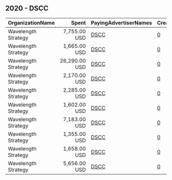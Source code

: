 ## 2020 - DSCC 
|OrganizationName|Spent|PayingAdvertiserNames|CreativeUrls|Impressions|Genders|AgeBrackets|CountryCodes|BillingAddresses|CandidateBallotInformation|
|:---|---:|:---|:---|---:|:---|:---|:---|:---|:---|
|Wavelength Strategy|7,755.00 USD|[DSCC](2020/DSCC.md)|[0](https://www.snap.com/political-ads/asset/c35033f1bab51c59ae5513fe45b98ece27c17313f974da2766b96fbcb320c358?mediaType=jpg)|804,662||18-40|united states|US||
|Wavelength Strategy|1,665.00 USD|[DSCC](2020/DSCC.md)|[0](https://www.snap.com/political-ads/asset/4cf141ccc6a9c6d5a9796e5edf840370f78890ce9489a4cabf4174db4f026a18?mediaType=jpg)|242,199||18-40|united states|US||
|Wavelength Strategy|26,290.00 USD|[DSCC](2020/DSCC.md)|[0](https://www.snap.com/political-ads/asset/baf4e607cbee107a44eab0c07f1f3529cba8d1125002cc3cce814cba1be383e1?mediaType=jpg)|6,153,891||18-40|united states|US||
|Wavelength Strategy|2,170.00 USD|[DSCC](2020/DSCC.md)|[0](https://www.snap.com/political-ads/asset/21aa9e74bd6bf9f2d569b3990ca2c40306b79efbaad44895fdfdff19bf8c5478?mediaType=jpg)|207,868||18-40|united states|US||
|Wavelength Strategy|2,285.00 USD|[DSCC](2020/DSCC.md)|[0](https://www.snap.com/political-ads/asset/baf4e607cbee107a44eab0c07f1f3529cba8d1125002cc3cce814cba1be383e1?mediaType=jpg)|227,488||18-40|united states|US||
|Wavelength Strategy|1,602.00 USD|[DSCC](2020/DSCC.md)|[0](https://www.snap.com/political-ads/asset/4cf141ccc6a9c6d5a9796e5edf840370f78890ce9489a4cabf4174db4f026a18?mediaType=jpg)|167,775||18-40|united states|US||
|Wavelength Strategy|7,183.00 USD|[DSCC](2020/DSCC.md)|[0](https://www.snap.com/political-ads/asset/c35033f1bab51c59ae5513fe45b98ece27c17313f974da2766b96fbcb320c358?mediaType=jpg)|1,584,092||18-40|united states|US||
|Wavelength Strategy|1,355.00 USD|[DSCC](2020/DSCC.md)|[0](https://www.snap.com/political-ads/asset/6b5555b12c46b3f22a85491954f7ab91f618ca6932b63daf2b18960d48dd20d5?mediaType=jpg)|436,948||18-40|united states|US||
|Wavelength Strategy|1,658.00 USD|[DSCC](2020/DSCC.md)|[0](https://www.snap.com/political-ads/asset/0078dae65697c3a2e70a995528fa5adcffcbda139f9d212e6d7517c5d933f739?mediaType=jpg)|570,231||18-40|united states|US||
|Wavelength Strategy|5,656.00 USD|[DSCC](2020/DSCC.md)|[0](https://www.snap.com/political-ads/asset/0d117a4f76f1acbd3508b0af630c814d738c7cbb57a6d390c1906e46156eca80?mediaType=jpg)|895,741||18-40|united states|US||
